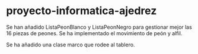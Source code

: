 # proyecto-informatica-ajedrez

Se han añadido ListaPeonBlanco y ListaPeonNegro para gestionar mejor las 16 piezas de peones. Se ha implementado el movimiento de peón y alfil.

Se ha añadido una clase marco que rodee al tablero.
